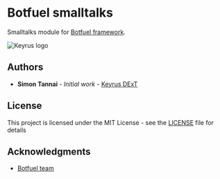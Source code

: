 # Botfuel smalltalks

Smalltalks module for [Botfuel framework](https://github.com/Botfuel/botfuel-dialog).


![Keyrus logo](https://innovation-itday.fr/wp-content/uploads/2018/04/Keyrus-logo_insightToValue_ssfond_500x250px_web-Keyrus-France-500x250.png)

## Authors

* **Simon Tannai** - *Initial work* - [Keyrus DExT](http://www.keyrus.fr/)

## License

This project is licensed under the MIT License - see the [LICENSE](LICENSE) file for details

## Acknowledgments
* [Botfuel team](https://www.botfuel.io/en)
